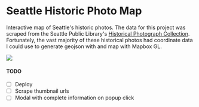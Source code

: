 # Seattle Historic Photo Map

Interactive map of Seattle's historic photos.  The data for this project was scraped from the Seattle Public Library's [Historical Photograph Collection](https://cdm16118.contentdm.oclc.org/digital/collection/p15015coll4).  Fortunately, the vast majority of these historical photos had coordinate data I could use to generate geojson with and map with Mapbox GL.

![](https://i.imgur.com/zajJWdj.png?1)

#### TODO

- [ ] Deploy
- [ ] Scrape thumbnail urls
- [ ] Modal with complete information on popup click